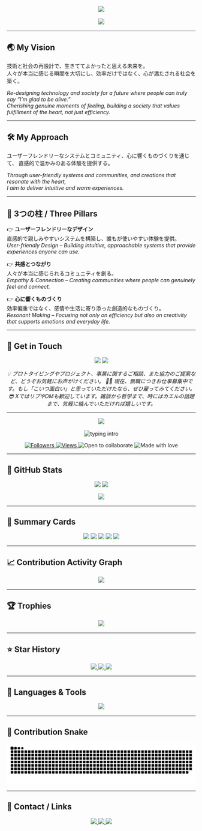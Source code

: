 <!-- ====== Geeky & Playful Intro Section (Final with Contact) ====== -->

<!-- 上部バナー -->
<p align="center">
  <img src="https://capsule-render.vercel.app/api?type=waving&height=180&color=gradient&text=Furukawa%20Kotaro%20🚀&fontSize=38&fontAlign=50&fontAlignY=40&desc=Tech%20%2B%20Society%20Re-design%20for%20a%20Glad-to-be-Alive%20Future&descSize=18&animation=twinkling" />
</p>

<!-- タイピングアニメーション -->
<p align="center">
  <img src="https://readme-typing-svg.herokuapp.com?duration=2400&pause=600&color=FF3D68&center=true&vCenter=true&width=1000&lines=🌏+My+Vision%3A+技術と社会の再設計で生きててよかった未来を;✨+Re-designing+tech+%26+society+for+a+future+where+we+say+%22Glad+to+be+alive!%22;🎨+ユーザーフレンドリー+%7C+共感+%7C+心に響くものづくり;☕+Let's+talk+about+projects%2C+ideas%2C+or+just+life)" />
</p>

---

## 🌏 My Vision
技術と社会の再設計で、生きててよかったと思える未来を。  
人々が本当に感じる瞬間を大切にし、効率だけではなく、心が満たされる社会を築く。  

*Re-designing technology and society for a future where people can truly say “I’m glad to be alive.”  
Cherishing genuine moments of feeling, building a society that values fulfillment of the heart, not just efficiency.*  

---

## 🛠️ My Approach
ユーザーフレンドリーなシステムとコミュニティ、心に響くものづくりを通じて、 直感的で温かみのある体験を提供する。  

*Through user-friendly systems and communities, and creations that resonate with the heart,  
I aim to deliver intuitive and warm experiences.*  

---

## 🔑 3つの柱 / Three Pillars

👉 **ユーザーフレンドリーなデザイン**  
直感的で親しみやすいシステムを構築し、誰もが使いやすい体験を提供。  
*User-friendly Design – Building intuitive, approachable systems that provide experiences anyone can use.*  

👉 **共感とつながり**  
人々が本当に感じられるコミュニティを創る。  
*Empathy & Connection – Creating communities where people can genuinely feel and connect.*  

👉 **心に響くものづくり**  
効率偏重ではなく、感情や生活に寄り添った創造的なものづくり。  
*Resonant Making – Focusing not only on efficiency but also on creativity that supports emotions and everyday life.*  

---

## 🤝 Get in Touch
<p align="center">
  <img src="https://img.shields.io/badge/Email-f.kotaro.0530@gmail.com-EA4335?style=for-the-badge&logo=gmail&logoColor=white" />
  <a href="https://x.com/HATAKE55555">
    <img src="https://img.shields.io/badge/X-@HATAKE55555-1DA1F2?style=for-the-badge&logo=x&logoColor=white" />
  </a>
</p>

<p align="center"><i>
💡 プロトタイピングやプロジェクト、事業に関するご相談、また協力のご提案など、どうぞお気軽にお声がけください。  
🙋‍♂️ 現在、無職につきお仕事募集中です。もし「こいつ面白い」と思っていただけたなら、ぜひ雇ってみてください。  
😎 XではリプやDMも歓迎しています。雑談から哲学まで、時にはカエルの話題まで、気軽に絡んでいただければ嬉しいです。  
</i></p>

---

<!-- 下部バナー -->
<p align="center">
  <img src="https://capsule-render.vercel.app/api?type=waving&height=120&section=footer&color=gradient" />
</p>


<!-- ====== Colorful & Pop GitHub Profile README (no Actions needed) ====== -->

<!-- Fun title + typing animation -->
<p align="center">
  <img src="https://readme-typing-svg.herokuapp.com?duration=2800&pause=500&color=F75C7E&center=true&vCenter=true&multiline=true&width=900&height=120&lines=Hi!+I'm+Furukawa+Kotaro+(%40furukawa1020)；Making+user-friendly+things%2C+systems%2C+and+communities+💡" alt="typing intro">
</p>

<!-- Social/mini stats badges -->
<p align="center">
  <a href="https://github.com/furukawa1020?tab=followers">
    <img alt="Followers" src="https://img.shields.io/github/followers/furukawa1020?label=Followers&logo=github&color=FD7E14">
  </a>
  <a href="https://github.com/furukawa1020">
    <img alt="Views" src="https://komarev.com/ghpvc/?username=furukawa1020&label=Views&color=00C9A7&style=flat">
  </a>
  <img alt="Open to collaborate" src="https://img.shields.io/badge/Open%20to-Collaboration-8A2BE2?logo=handshake&logoColor=white">
  <img alt="Made with love" src="https://img.shields.io/badge/Made%20with-%E2%9D%A4%EF%B8%8F-FF3D68">
</p>

---

## 🌈 GitHub Stats
<p align="center">
  <!-- main stats (radical theme = ビビッド) -->
  <img height="170" src="https://github-readme-stats.vercel.app/api?username=furukawa1020&show_icons=true&include_all_commits=true&count_private=true&theme=radical&border_radius=14" />
  <!-- top languages donut -->
  <img height="170" src="https://github-readme-stats.vercel.app/api/top-langs/?username=furukawa1020&layout=donut&langs_count=20&theme=radical&border_radius=14" />
</p>

<!-- colorful streak -->
<p align="center">
  <img src="https://streak-stats.demolab.com?user=furukawa1020&theme=tokyonight-duo&date_format=%5BY.%5Dn.j&mode=weekly&hide_current_streak=false" />
</p>

---

## 🎴 Summary Cards
<p align="center">
  <img src="https://github-profile-summary-cards.vercel.app/api/cards/profile-details?username=furukawa1020&theme=dracula" />
  <img src="https://github-profile-summary-cards.vercel.app/api/cards/repos-per-language?username=furukawa1020&theme=dracula" />
  <img src="https://github-profile-summary-cards.vercel.app/api/cards/most-commit-language?username=furukawa1020&theme=dracula" />
  <img src="https://github-profile-summary-cards.vercel.app/api/cards/stats?username=furukawa1020&theme=dracula" />
  <img src="https://github-profile-summary-cards.vercel.app/api/cards/productive-time?username=furukawa1020&theme=dracula&utcOffset=9" />
</p>

---

## 📈 Contribution Activity Graph
<p align="center">
  <img src="https://github-readme-activity-graph.vercel.app/graph?username=furukawa1020&theme=rogue&radius=12&area=true" />
</p>

---

## 🏆 Trophies
<p align="center">
  <img src="https://github-profile-trophy.vercel.app/?username=furukawa1020&theme=juicyfresh&margin-w=10&row=2&column=4" />
</p>

---

## ⭐ Star History
<p align="center">
  <a href="https://star-history.com/#furukawa1020/LoopCutMini2&Date">
    <img src="https://api.star-history.com/svg?repos=furukawa1020/LoopCutMini2&type=Date" height="210">
  </a>
  <a href="https://star-history.com/#furukawa1020/hakusanzioleague&Date">
    <img src="https://api.star-history.com/svg?repos=furukawa1020/hakusanzioleague&type=Date" height="210">
  </a>
  <a href="https://star-history.com/#furukawa1020/shiraminedaigakumura&Date">
    <img src="https://api.star-history.com/svg?repos=furukawa1020/shiraminedaigakumura&type=Date" height="210">
  </a>
</p>

---

## 🧰 Languages & Tools
<p align="center">
  <img src="https://skillicons.dev/icons?i=python,cpp,js,ts,html,css,react,nextjs,nodejs,flutter,dart,java,go,rust,php,fastapi,express,sqlite,postgresql,mysql,mongodb,prisma,tailwind,vercel,netlify,cloudflare,aws,gcp,azure,docker,git,github,vscode,figma,ai,ps,blender,linux,raspberrypi,arduino" />
</p>

---

## 🐍 Contribution Snake
<p align="center">
  <img src="https://raw.githubusercontent.com/Platane/snk/output/github-contribution-grid-snake.svg" alt="snake animation"/>
</p>

---

## 💬 Contact / Links
<p align="center">
  <a href="https://x.com/HATAKE55555">
    <img src="https://img.shields.io/badge/X(Twitter)-@HATAKE55555-1DA1F2?logo=x&logoColor=white">
  </a>
  <a href="mailto:f.kotaro.0530@gmail.com">
    <img src="https://img.shields.io/badge/Email-f.kotaro.0530@gmail.com-EA4335?logo=gmail&logoColor=white">
  </a>
  <a href="https://hatakeprofile.netlify.app/">
    <img src="https://img.shields.io/badge/Website-hatakeprofile.netlify.app-00C7B7?logo=webflow&logoColor=white">
  </a>
</p>

<!-- Tips: 画像が更新されないときは URL の末尾に &v=2 などを付けてキャッシュ回避 -->
